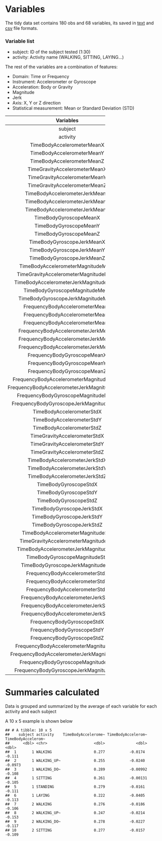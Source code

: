 Variables
=========

The tidy data set contains 180 obs and 68 variables, its saved in
[text](https://github.com/AnHiVa/AnHiVa--Getting-and-Cleaning-Data-Course-Project/blob/master/TIDY_HumanActivity.txt)
and
[csv](https://github.com/AnHiVa/AnHiVa--Getting-and-Cleaning-Data-Course-Project/blob/master/TIDY_HumanActivity.csv)
file formats.

### Variable list

-   subject: ID of the subject tested (1:30)
-   activity: Activity name (WALKING, SITTING, LAYING…)

The rest of the variables are a combination of features:

-   Domain: Time or Frequency
-   Instrument: Accelerometer or Gyroscope
-   Acceleration: Body or Gravity
-   Magnitude
-   Jerk
-   Axis: X, Y or Z direction
-   Statistical measurement: Mean or Standard Deviation (STD)

<table style="width:64%;">
<colgroup>
<col style="width: 63%" />
</colgroup>
<thead>
<tr class="header">
<th style="text-align: center;">Variables</th>
</tr>
</thead>
<tbody>
<tr class="odd">
<td style="text-align: center;">subject</td>
</tr>
<tr class="even">
<td style="text-align: center;">activity</td>
</tr>
<tr class="odd">
<td style="text-align: center;">TimeBodyAccelerometerMeanX</td>
</tr>
<tr class="even">
<td style="text-align: center;">TimeBodyAccelerometerMeanY</td>
</tr>
<tr class="odd">
<td style="text-align: center;">TimeBodyAccelerometerMeanZ</td>
</tr>
<tr class="even">
<td style="text-align: center;">TimeGravityAccelerometerMeanX</td>
</tr>
<tr class="odd">
<td style="text-align: center;">TimeGravityAccelerometerMeanY</td>
</tr>
<tr class="even">
<td style="text-align: center;">TimeGravityAccelerometerMeanZ</td>
</tr>
<tr class="odd">
<td style="text-align: center;">TimeBodyAccelerometerJerkMeanX</td>
</tr>
<tr class="even">
<td style="text-align: center;">TimeBodyAccelerometerJerkMeanY</td>
</tr>
<tr class="odd">
<td style="text-align: center;">TimeBodyAccelerometerJerkMeanZ</td>
</tr>
<tr class="even">
<td style="text-align: center;">TimeBodyGyroscopeMeanX</td>
</tr>
<tr class="odd">
<td style="text-align: center;">TimeBodyGyroscopeMeanY</td>
</tr>
<tr class="even">
<td style="text-align: center;">TimeBodyGyroscopeMeanZ</td>
</tr>
<tr class="odd">
<td style="text-align: center;">TimeBodyGyroscopeJerkMeanX</td>
</tr>
<tr class="even">
<td style="text-align: center;">TimeBodyGyroscopeJerkMeanY</td>
</tr>
<tr class="odd">
<td style="text-align: center;">TimeBodyGyroscopeJerkMeanZ</td>
</tr>
<tr class="even">
<td style="text-align: center;">TimeBodyAccelerometerMagnitudeMean</td>
</tr>
<tr class="odd">
<td style="text-align: center;">TimeGravityAccelerometerMagnitudeMean</td>
</tr>
<tr class="even">
<td style="text-align: center;">TimeBodyAccelerometerJerkMagnitudeMean</td>
</tr>
<tr class="odd">
<td style="text-align: center;">TimeBodyGyroscopeMagnitudeMean</td>
</tr>
<tr class="even">
<td style="text-align: center;">TimeBodyGyroscopeJerkMagnitudeMean</td>
</tr>
<tr class="odd">
<td style="text-align: center;">FrequencyBodyAccelerometerMeanX</td>
</tr>
<tr class="even">
<td style="text-align: center;">FrequencyBodyAccelerometerMeanY</td>
</tr>
<tr class="odd">
<td style="text-align: center;">FrequencyBodyAccelerometerMeanZ</td>
</tr>
<tr class="even">
<td style="text-align: center;">FrequencyBodyAccelerometerJerkMeanX</td>
</tr>
<tr class="odd">
<td style="text-align: center;">FrequencyBodyAccelerometerJerkMeanY</td>
</tr>
<tr class="even">
<td style="text-align: center;">FrequencyBodyAccelerometerJerkMeanZ</td>
</tr>
<tr class="odd">
<td style="text-align: center;">FrequencyBodyGyroscopeMeanX</td>
</tr>
<tr class="even">
<td style="text-align: center;">FrequencyBodyGyroscopeMeanY</td>
</tr>
<tr class="odd">
<td style="text-align: center;">FrequencyBodyGyroscopeMeanZ</td>
</tr>
<tr class="even">
<td style="text-align: center;">FrequencyBodyAccelerometerMagnitudeMean</td>
</tr>
<tr class="odd">
<td style="text-align: center;">FrequencyBodyAccelerometerJerkMagnitudeMean</td>
</tr>
<tr class="even">
<td style="text-align: center;">FrequencyBodyGyroscopeMagnitudeMean</td>
</tr>
<tr class="odd">
<td style="text-align: center;">FrequencyBodyGyroscopeJerkMagnitudeMean</td>
</tr>
<tr class="even">
<td style="text-align: center;">TimeBodyAccelerometerStdX</td>
</tr>
<tr class="odd">
<td style="text-align: center;">TimeBodyAccelerometerStdY</td>
</tr>
<tr class="even">
<td style="text-align: center;">TimeBodyAccelerometerStdZ</td>
</tr>
<tr class="odd">
<td style="text-align: center;">TimeGravityAccelerometerStdX</td>
</tr>
<tr class="even">
<td style="text-align: center;">TimeGravityAccelerometerStdY</td>
</tr>
<tr class="odd">
<td style="text-align: center;">TimeGravityAccelerometerStdZ</td>
</tr>
<tr class="even">
<td style="text-align: center;">TimeBodyAccelerometerJerkStdX</td>
</tr>
<tr class="odd">
<td style="text-align: center;">TimeBodyAccelerometerJerkStdY</td>
</tr>
<tr class="even">
<td style="text-align: center;">TimeBodyAccelerometerJerkStdZ</td>
</tr>
<tr class="odd">
<td style="text-align: center;">TimeBodyGyroscopeStdX</td>
</tr>
<tr class="even">
<td style="text-align: center;">TimeBodyGyroscopeStdY</td>
</tr>
<tr class="odd">
<td style="text-align: center;">TimeBodyGyroscopeStdZ</td>
</tr>
<tr class="even">
<td style="text-align: center;">TimeBodyGyroscopeJerkStdX</td>
</tr>
<tr class="odd">
<td style="text-align: center;">TimeBodyGyroscopeJerkStdY</td>
</tr>
<tr class="even">
<td style="text-align: center;">TimeBodyGyroscopeJerkStdZ</td>
</tr>
<tr class="odd">
<td style="text-align: center;">TimeBodyAccelerometerMagnitudeStd</td>
</tr>
<tr class="even">
<td style="text-align: center;">TimeGravityAccelerometerMagnitudeStd</td>
</tr>
<tr class="odd">
<td style="text-align: center;">TimeBodyAccelerometerJerkMagnitudeStd</td>
</tr>
<tr class="even">
<td style="text-align: center;">TimeBodyGyroscopeMagnitudeStd</td>
</tr>
<tr class="odd">
<td style="text-align: center;">TimeBodyGyroscopeJerkMagnitudeStd</td>
</tr>
<tr class="even">
<td style="text-align: center;">FrequencyBodyAccelerometerStdX</td>
</tr>
<tr class="odd">
<td style="text-align: center;">FrequencyBodyAccelerometerStdY</td>
</tr>
<tr class="even">
<td style="text-align: center;">FrequencyBodyAccelerometerStdZ</td>
</tr>
<tr class="odd">
<td style="text-align: center;">FrequencyBodyAccelerometerJerkStdX</td>
</tr>
<tr class="even">
<td style="text-align: center;">FrequencyBodyAccelerometerJerkStdY</td>
</tr>
<tr class="odd">
<td style="text-align: center;">FrequencyBodyAccelerometerJerkStdZ</td>
</tr>
<tr class="even">
<td style="text-align: center;">FrequencyBodyGyroscopeStdX</td>
</tr>
<tr class="odd">
<td style="text-align: center;">FrequencyBodyGyroscopeStdY</td>
</tr>
<tr class="even">
<td style="text-align: center;">FrequencyBodyGyroscopeStdZ</td>
</tr>
<tr class="odd">
<td style="text-align: center;">FrequencyBodyAccelerometerMagnitudeStd</td>
</tr>
<tr class="even">
<td style="text-align: center;">FrequencyBodyAccelerometerJerkMagnitudeStd</td>
</tr>
<tr class="odd">
<td style="text-align: center;">FrequencyBodyGyroscopeMagnitudeStd</td>
</tr>
<tr class="even">
<td style="text-align: center;">FrequencyBodyGyroscopeJerkMagnitudeStd</td>
</tr>
</tbody>
</table>

Summaries calculated
====================

Data is grouped and summarized by the average of each variable for each
activity and each subject

A 10 x 5 example is shown below

    ## # A tibble: 10 x 5
    ##    subject activity    TimeBodyAccelerome~ TimeBodyAccelerom~ TimeBodyAccelerom~
    ##      <dbl> <chr>                     <dbl>              <dbl>              <dbl>
    ##  1       1 WALKING                   0.277           -0.0174             -0.111 
    ##  2       1 WALKING_UP~               0.255           -0.0240             -0.0973
    ##  3       1 WALKING_DO~               0.289           -0.00992            -0.108 
    ##  4       1 SITTING                   0.261           -0.00131            -0.105 
    ##  5       1 STANDING                  0.279           -0.0161             -0.111 
    ##  6       1 LAYING                    0.222           -0.0405             -0.113 
    ##  7       2 WALKING                   0.276           -0.0186             -0.106 
    ##  8       2 WALKING_UP~               0.247           -0.0214             -0.153 
    ##  9       2 WALKING_DO~               0.278           -0.0227             -0.117 
    ## 10       2 SITTING                   0.277           -0.0157             -0.109
